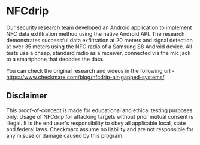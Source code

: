 # NFCdrip

Our security research team developed an Android application to implement NFC data exfiltration method using the native Android API. The research demonstrates successful data exfiltration at 20 meters and signal detection at over 35 meters using the NFC radio of a Samsung S8 Android device. All tests use a cheap, standard radio as a receiver, connected via the mic jack to a smartphone that decodes the data.
 
You can check the original research and videos in the following url - https://www.checkmarx.com/blog/nfcdrip-air-gapped-systems/.

## Disclaimer

This proof-of-concept is made for educational and ethical testing purposes only. Usage of NFCdrip for attacking targets without prior mutual consent is illegal. It is the end user's responsibility to obey all applicable local, state and federal laws. Checkmarx assume no liability and are not responsible for any misuse or damage caused by this program.
